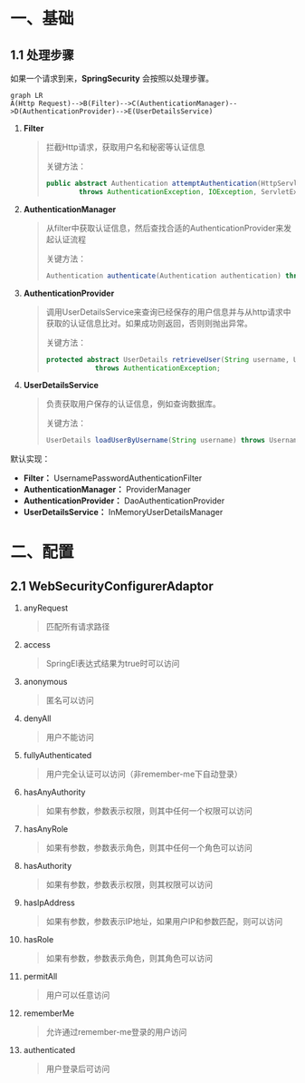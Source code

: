 # 一、基础



## 1.1 处理步骤

如果一个请求到来，**SpringSecurity** 会按照以处理步骤。

```mermaid
graph LR
A(Http Request)-->B(Filter)-->C(AuthenticationManager)-->D(AuthenticationProvider)-->E(UserDetailsService)
```

1. **Filter**

   > 拦截Http请求，获取用户名和秘密等认证信息
   >
   > 
   >
   > 关键方法：
   >
   > ```java
   > public abstract Authentication attemptAuthentication(HttpServletRequest request, HttpServletResponse response)
   >         throws AuthenticationException, IOException, ServletException;
   > ```

2. **AuthenticationManager**

   > 从filter中获取认证信息，然后查找合适的AuthenticationProvider来发起认证流程
   >
   > 
   >
   > 关键方法：
   >
   > ```java
   > Authentication authenticate(Authentication authentication) throws AuthenticationException;
   > ```

3. **AuthenticationProvider**

   > 调用UserDetailsService来查询已经保存的用户信息并与从http请求中获取的认证信息比对。如果成功则返回，否则则抛出异常。
   >
   > 
   >
   > 关键方法：
   >
   > ```java
   > protected abstract UserDetails retrieveUser(String username, UsernamePasswordAuthenticationToken authentication)
   >             throws AuthenticationException;
   > ```

4. **UserDetailsService**

   > 负责获取用户保存的认证信息，例如查询数据库。
   >
   > 
   >
   > 关键方法：
   >
   > ```java
   > UserDetails loadUserByUsername(String username) throws UsernameNotFoundException;
   > ```



默认实现：

- **Filter：** UsernamePasswordAuthenticationFilter
- **AuthenticationManager：** ProviderManager
- **AuthenticationProvider：** DaoAuthenticationProvider
- **UserDetailsService：** InMemoryUserDetailsManager





# 二、配置



## 2.1 WebSecurityConfigurerAdaptor

1. anyRequest

   > 匹配所有请求路径

2. access

   > SpringEl表达式结果为true时可以访问

3. anonymous

   > 匿名可以访问

4. denyAll

   > 用户不能访问

5. fullyAuthenticated

   > 用户完全认证可以访问（非remember-me下自动登录）

6. hasAnyAuthority

   > 如果有参数，参数表示权限，则其中任何一个权限可以访问

7. hasAnyRole

   > 如果有参数，参数表示角色，则其中任何一个角色可以访问 

8. hasAuthority

   > 如果有参数，参数表示权限，则其权限可以访问

9. hasIpAddress

   > 如果有参数，参数表示IP地址，如果用户IP和参数匹配，则可以访问

10. hasRole

    > 如果有参数，参数表示角色，则其角色可以访问

11. permitAll

    > 用户可以任意访问

12. rememberMe

    > 允许通过remember-me登录的用户访问

13. authenticated

    > 用户登录后可访问
